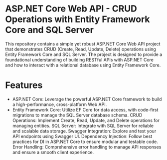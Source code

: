 # ASP.NET Core Web API - CRUD Operations with Entity Framework Core and SQL Server
This repository contains a simple yet robust ASP.NET Core Web API project that demonstrates CRUD (Create, Read, Update, Delete) operations using Entity Framework Core and SQL Server. The project is designed to provide a foundational understanding of building RESTful APIs with ASP.NET Core and how to interact with a relational database using Entity Framework Core.


# Features
* ASP.NET Core: Leverage the powerful ASP.NET Core framework to build a high-performance, cross-platform Web API.
* Entity Framework Core: Utilize EF Core for data access, with code-first migrations to manage the SQL Server database schema.
CRUD Operations: Implement Create, Read, Update, and Delete operations for managing entities.
SQL Server: Integrate with SQL Server for reliable and scalable data storage.
Swagger Integration: Explore and test your API endpoints using Swagger UI.
Dependency Injection: Follow best practices for DI in ASP.NET Core to ensure modular and testable code.
Error Handling: Comprehensive error handling to manage API responses and ensure a smooth client experience.
